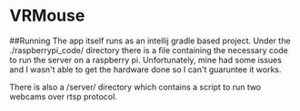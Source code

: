 # VRMouse
##Running
The app itself runs as an intellij gradle based project. Under the ./raspberrypi_code/ directory there is a file containing the necessary code to run the server on a raspberry pi. Unfortunately, mine had some issues and I wasn't able to get the hardware done so I can't guaruntee it works.

There is also a /server/ directory which contains a script to run two webcams over rtsp protocol. 
